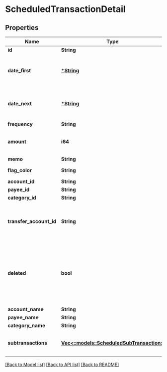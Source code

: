 # ScheduledTransactionDetail

## Properties

Name | Type | Description | Notes
------------ | ------------- | ------------- | -------------
**id** | **String** |  | 
**date_first** | [***String**](string.md) | The first date for which the Scheduled Transaction was scheduled. | 
**date_next** | [***String**](string.md) | The next date for which the Scheduled Transaction is scheduled. | 
**frequency** | **String** |  | 
**amount** | **i64** | The scheduled transaction amount in milliunits format | 
**memo** | **String** |  | [optional] 
**flag_color** | **String** | The scheduled transaction flag | 
**account_id** | **String** |  | 
**payee_id** | **String** |  | [optional] 
**category_id** | **String** |  | 
**transfer_account_id** | **String** | If a transfer, the account_id which the scheduled transaction transfers to | [optional] 
**deleted** | **bool** | Whether or not the scheduled transaction has been deleted.  Deleted scheduled transactions will only be included in delta requests. | 
**account_name** | **String** |  | 
**payee_name** | **String** |  | 
**category_name** | **String** |  | 
**subtransactions** | [**Vec<::models::ScheduledSubTransaction>**](ScheduledSubTransaction.md) | If a split scheduled transaction, the subtransactions. | 

[[Back to Model list]](../README.md#documentation-for-models) [[Back to API list]](../README.md#documentation-for-api-endpoints) [[Back to README]](../README.md)


